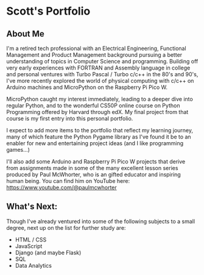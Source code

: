 # Scott's Portfolio
## About Me
I'm a retired tech professional with an Electrical Engineering, Functional Management and Product Management background pursuing a better understanding of topics in Computer Science and programming. Building off very early experiences with FORTRAN and Assembly language in college and personal ventures with Turbo Pascal / Turbo c/c++ in the 80's and 90's, I've more recently explored the world of physical computing with c/c++ on Arduino machines and MicroPython on the Raspberry Pi Pico W.

MicroPython caught my interest immediately, leading to a deeper dive into regular Python, and to the wonderful CS50P online course on Python Programming offered by Harvard through edX. My final project from that course is my first entry into this personal portfolio.

I expect to add more items to the portfolio that reflect my learning journey, many of which feature the Python Pygame library as I've found it be to an enabler for new and entertaining project ideas (and I like programming games...)

I'll also add some Arduino and Raspberry Pi Pico W projects that derive from assignments made in some of the many excellent lesson series produced by Paul McWhorter, who is an gifted educator and inspiring human being. You can find him on YouTube here: <https://www.youtube.com/@paulmcwhorter>

## What's Next:
Though I've already ventured into some of the following subjects to a small degree, next up on the list for further study are:
* HTML / CSS
* JavaScript
* Django (and maybe Flask)
* SQL
* Data Analytics

